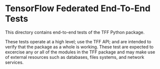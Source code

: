 # TensorFlow Federated End-To-End Tests

This directory contains end-to-end tests of the TFF Python package.

These tests operate at a high level; use the TFF API; and are intended to verify
that the package as a whole is working. These test are expected to excercise any
or all of the modules in the TFF package and may make use of external resources
such as databases, files systems, and network services.
